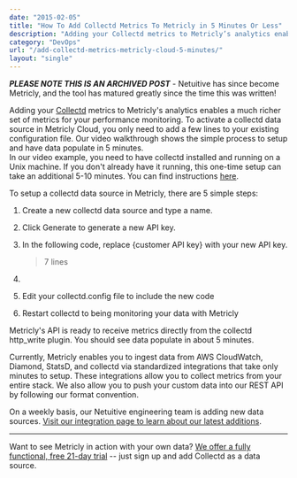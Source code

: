 ```yaml
---
date: "2015-02-05"
title: "How To Add Collectd Metrics To Metricly in 5 Minutes Or Less"
description: "Adding your Collectd metrics to Metricly’s analytics enables a much richer set of metrics for your performance monitoring."
category: "DevOps"
url: "/add-collectd-metrics-metricly-cloud-5-minutes/"
layout: "single"
---
```

***PLEASE NOTE THIS IS AN ARCHIVED POST*** - Netuitive has since become Metricly, and the tool has matured greatly since the time this was written!

Adding your [Collectd](https://collectd.org/) metrics to Metricly's analytics enables a much richer set of metrics for your performance monitoring. To activate a collectd data source in Metricly Cloud, you only need to add a few lines to your existing configuration file. Our video walkthrough shows the simple process to setup and have data populate in 5 minutes.\
In our video example, you need to have collectd installed and running on a Unix machine. If you don't already have it running, this one-time setup can take an additional 5-10 minutes.  You can find instructions [here](https://collectd.org/wiki/index.php/First_steps).

To setup a collectd data source in Metricly, there are 5 simple steps:

1.  Create a new collectd data source and type a name.
2.  Click Generate to generate a new API key.
3.  In the following code, replace {customer API key} with your new API key.

    > 7 lines

1.

2.  Edit your collectd.config file to include the new code
3.  Restart collectd to being monitoring your data with Metricly

Metricly's API is ready to receive metrics directly from the collectd http_write plugin.  You should see data populate in about 5 minutes.

Currently, Metricly enables you to ingest data from AWS CloudWatch, Diamond, StatsD, and collectd via standardized integrations that take only minutes to setup.  These integrations allow you to collect metrics from your entire stack. We also allow you to push your custom data into our REST API by following our format convention.

On a weekly basis, our Netuitive engineering team is adding new data sources.  [Visit our integration page to learn about our latest additions](https://docs.metricly.com/integrations/).

* * * * *

Want to see Metricly in action with your own data?  [We offer a fully functional, free 21-day trial](/signup "Sign Up for A Free Trial") -- just sign up and add Collectd as a data source.
